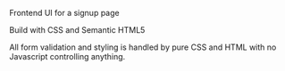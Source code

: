 Frontend UI for a signup page

Build with CSS and Semantic HTML5

All form validation and styling is handled by pure CSS and HTML with no Javascript controlling anything.
